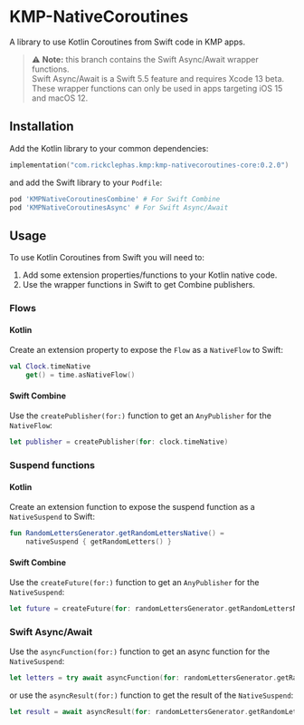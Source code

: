 # KMP-NativeCoroutines

A library to use Kotlin Coroutines from Swift code in KMP apps.

> :warning: **Note:** this branch contains the Swift Async/Await wrapper functions.  
Swift Async/Await is a Swift 5.5 feature and requires Xcode 13 beta.  
These wrapper functions can only be used in apps targeting iOS 15 and macOS 12.

## Installation

Add the Kotlin library to your common dependencies:
```kotlin
implementation("com.rickclephas.kmp:kmp-nativecoroutines-core:0.2.0")
```

and add the Swift library to your `Podfile`:
```ruby
pod 'KMPNativeCoroutinesCombine' # For Swift Combine
pod 'KMPNativeCoroutinesAsync' # For Swift Async/Await
```

## Usage

To use Kotlin Coroutines from Swift you will need to:
1. Add some extension properties/functions to your Kotlin native code.
2. Use the wrapper functions in Swift to get Combine publishers.

### Flows

#### Kotlin

Create an extension property to expose the `Flow` as a `NativeFlow` to Swift:

```kotlin
val Clock.timeNative
    get() = time.asNativeFlow()
```

#### Swift Combine

Use the `createPublisher(for:)` function to get an `AnyPublisher` for the `NativeFlow`:

```swift
let publisher = createPublisher(for: clock.timeNative)
```

### Suspend functions

#### Kotlin

Create an extension function to expose the suspend function as a `NativeSuspend` to Swift:

```kotlin
fun RandomLettersGenerator.getRandomLettersNative() =
    nativeSuspend { getRandomLetters() }
```

#### Swift Combine

Use the `createFuture(for:)` function to get an `AnyPublisher` for the `NativeSuspend`:

```swift
let future = createFuture(for: randomLettersGenerator.getRandomLettersNative())
```

### Swift Async/Await

Use the `asyncFunction(for:)` function to get an async function for the `NativeSuspend`:

```swift
let letters = try await asyncFunction(for: randomLettersGenerator.getRandomLettersNative())
```

or use the `asyncResult(for:)` function to get the result of the `NativeSuspend`:

```swift
let result = await asyncResult(for: randomLettersGenerator.getRandomLettersNative())
```
